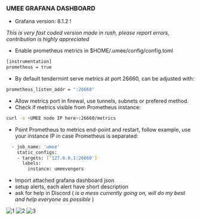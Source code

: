 ### UMEE GRAFANA DASHBOARD

* Grafana version: 8.1.2 !

_This is very fast coded version made in rush, please report errors, contribution is highly appreciated_

* Enable prometheus metrics in $HOME/.umee/config/config.toml

```bash
[instrumentation]
prometheus = true
```
* By default tendermint serve metrics at port 26660, can be adjusted with:
```bash
prometheus_listen_addr = ":26660"
```
* Allow metrics port in firewal, use tunnels, subnets or prefered method.
* Check if metrics visible from Prometheus instance:
```bash
curl -s <UMEE node IP here>:26660/metrics
```
* Point Prometheus to metrics end-point and restart, follow example, use your instance IP in case Prometheus is separated:
```bash
  - job_name: 'umee'
    static_configs:
    - targets: ['127.0.0.1:26660']
      labels:
        instance: umeevengers
```
* Import attached grafana dashboard json
* setup alerts, each alert have short description
* ask for help in Discord ( _is a mess currently going on, will do my best and help everyone as possible_ )

![1](https://user-images.githubusercontent.com/50751381/136826346-e2a3ca59-28e4-4cd9-9abf-d0ae7c5a844a.png)
![2](https://user-images.githubusercontent.com/50751381/136826354-9d12ff12-9a6e-4846-866f-a55ce07f6174.png)
![3](https://user-images.githubusercontent.com/50751381/136826558-81aac3da-cbce-484a-8b15-8736bfa81a77.png)
